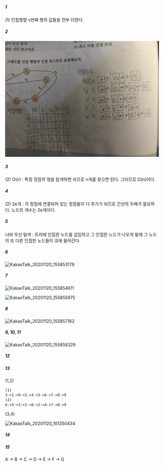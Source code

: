 ##### 1

(1) 인접행렬 v번째 행의 값들을 전부 더한다.



##### 2

![KakaoTalk_20201120_155853179]( ./cjimg/KakaoTalk_20201120_155853179.jpg)



##### 3 

(2) O(n) : 특정 정점의 행을 탐색하면 되므로 n개를 찾으면 된다. 그러므로 O(n)이다.



##### 4

(2) 2e개 : 각 정점에 연결되어 있는 정점들이 다 추가가 되므로 간선의 두배가 필요하다. 노드의 개수는 2e개이다. 



##### 5

너비 우선 탐색 : 트리에 인접한 노드를 삽입하고 그 인접한 노드가 나오게 될때 그 노드의 또 다른 인접한 노드들이 큐에 들어간다.



##### 6

![KakaoTalk_20201120_155853179]( ..\KakaoTalk_20201120_155853179.jpg)

##### 7

![KakaoTalk_20201120_155854611](..\KakaoTalk_20201120_155854611.jpg)

![KakaoTalk_20201120_155855975](..\KakaoTalk_20201120_155855975.jpg)



##### 8

![KakaoTalk_20201120_155857162](..\KakaoTalk_20201120_155857162.jpg)

##### 9, 10, 11

![KakaoTalk_20201120_155858329](..\KakaoTalk_20201120_155858329.jpg)





##### 12



##### 13

(1,2)

```
(1)
3->1->0->2->4->5->6->7->8->9
(2)
6->5->3->1->0->2->4->7->8->9
```



(3,4)

![KakaoTalk_20201120_161350434](..\KakaoTalk_20201120_161350434.jpg)

##### 14



##### 15

A  -> B  -> C  -> D  -> E  -> F -> G 
